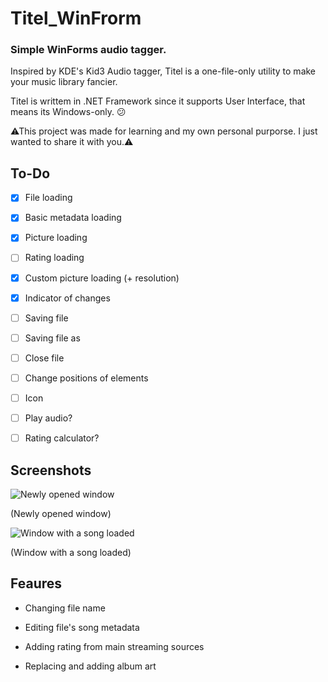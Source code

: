 # Titel_WinFrorm

### Simple WinForms audio tagger.

Inspired by KDE's Kid3 Audio tagger, Titel is a one-file-only utility to make your music library fancier.

Titel is writtem in .NET Framework since it supports User Interface, that means its Windows-only. 😕

⚠This project was made for learning and my own personal purporse. I just wanted to share it with you.⚠

## To-Do

* [x] File loading
- [x] Basic metadata loading

- [x] Picture loading

- [ ] Rating loading

- [x] Custom picture loading (+ resolution)

- [x] Indicator of changes

- [ ] Saving file

- [ ] Saving file as

- [ ] Close file

- [ ] Change positions of elements

- [ ] Icon

- [ ] Play audio?

- [ ] Rating calculator?

## Screenshots

![Newly opened window](https://github.com/pisekpiskovec/Titel_WinFrorm/blob/master/Titel%20(WinFrorm)/readme_resources/titel_new_window.png)

(Newly opened window)

![Window with a song loaded](https://github.com/pisekpiskovec/Titel_WinFrorm/blob/master/Titel%20(WinFrorm)/readme_resources/audio_loaded_unchanged.png)

(Window with a song loaded)

## Feaures

* Changing file name

* Editing file's song metadata

* Adding rating from main streaming sources

* Replacing and adding album art
